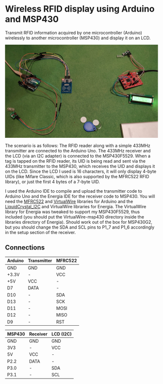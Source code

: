 
# Wireless RFID display using Arduino and MSP430

Transmit RFID information acquired by one microcontroller (Arduino) wirelessly to another microcontroller (MSP430) and display it on an LCD.

![Wireless RFID display using Arduino and MSP430](https://raw.githubusercontent.com/grspy/wireless-rfid-display/master/wireless-rfid-display.jpg)

The scenario is as follows:
The RFID reader along with a simple 433MHz transmitter are connected to the Arduino Uno. The 433MHz receiver and the LCD (via an I2C adapter) is connected to the MSP430F5529. When a tag is tapped on the RFID reader, its UID is being read and sent via the 433MHz transmitter to the MSP430, which receives the UID and displays it on the LCD. Since the LCD I used is 16 characters, it will only display 4-byte UIDs (like Mifare Classic, which is also supported by the MFRC522 RFID library), or just the first 4 bytes of a 7-byte UID.

I used the Arduino IDE to compile and upload the transmitter code to Arduino Uno and the Energia IDE for the receiver code to MSP430. You will need the [MFRC522](https://github.com/miguelbalboa/rfid) and [VirtualWire](https://www.resistorpark.com/arduino-virtualwire-library-download/) libraries for Arduino and the [LiquidCrystal_I2C](https://github.com/MicroJoe/msp430-liquidcrystal-i2c) and VirtualWire libraries for Energia. The VirtualWire library for Energia was tweaked to support my MSP430F5529, thus included (you should put the VirtualWire-msp430 directory inside the libraries directory of Energia). Should work out of the box for MSP430G2, but you should change the SDA and SCL pins to P1_7 and P1_6 accordingly in the setup section of the receiver.

## Connections

Arduino | Transmitter | MFRC522
------- | ----------- | -------
GND | GND | GND
+3.3V | - | VCC
+5V | VCC | -
D7 | DATA | -
D10 | - | SDA
D13 | - | SCK
D11 | - | MOSI
D12 | - | MISO
D9 | - | RST	


MSP430 | Receiver | LCD (I2C)
------ | -------- | ---------
GND | GND | GND
3V3 | - | VCC
5V | VCC | -
P2.2 | DATA | -
P3.0 | - | SDA
P3.1 | - | SCL

